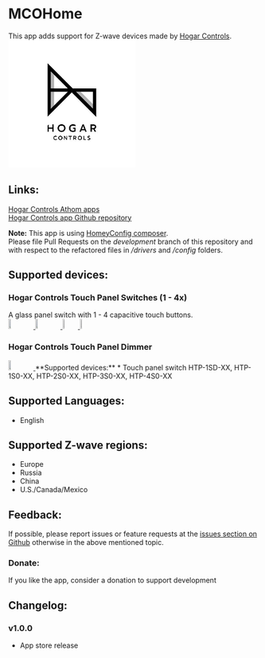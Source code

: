 # MCOHome
This app adds support for Z-wave devices made by [Hogar Controls](http://www.hogarcontrols.com).  
<a href="https://github.com/AutomateAsia/com.hogarcontrols">
  <img src="https://raw.githubusercontent.com/AutomateAsia/com.hogarcontrols/master/assets/images/small.png">
</a>  

## Links:
[Hogar Controls Athom apps](https://apps.athom.com/app/com.hogarcontrols)                    
[Hogar Controls app Github repository](https://github.com/AutomateAsia/com.hogarcontrols)   

**Note:** This app is using [HomeyConfig composer](https://www.npmjs.com/package/node-homey-config-composer).   
Please file Pull Requests on the *development* branch of this repository and with respect to the refactored files in _/drivers_ and _/config_ folders.   

## Supported devices:
### Hogar Controls Touch Panel Switches (1 - 4x)    
A glass panel switch with 1 - 4 capacitive touch buttons.    
<a href="https://github.com/AutomateAsia/com.hogarcontrols">
  <img src="https://rawgit.com/AutomateAsia/com.hogarcontrols/master/drivers/Switch-1-Plus/assets/icon.svg" width="10%" height="10%">
</a>
<a href="https://github.com/AutomateAsia/com.hogarcontrols">
  <img src="https://rawgit.com/AutomateAsia/com.hogarcontrols/master/drivers/Switch-2-Plus/assets/icon.svg" width="10%" height="10%">
</a>
<a href="https://github.com/AutomateAsia/com.hogarcontrols">
  <img src="https://rawgit.com/AutomateAsia/com.hogarcontrols/master/drivers/Switch-3-Plus/assets/icon.svg" width="6.2%" height="10%">
</a>
<a href="https://github.com/AutomateAsia/com.hogarcontrols">
  <img src="https://rawgit.com/AutomateAsia/com.hogarcontrols/master/drivers/Switch-4-Plus/assets/icon.svg" width="6.2%" height="10%">
</a>

### Hogar Controls Touch Panel Dimmer
<a href="https://github.com/AutomateAsia/com.hogarcontrols">
  <img src="https://rawgit.com/AutomateAsia/com.hogarcontrols/master/drivers/Dimmer-1-Plus/assets/icon.svg" width="10%" height="10%">
</a>  
**Supported devices:**   
* Touch panel switch HTP-1SD-XX, HTP-1S0-XX, HTP-2S0-XX, HTP-3S0-XX, HTP-4S0-XX    


## Supported Languages:
* English     

## Supported Z-wave regions:
* Europe   
* Russia    
* China   
* U.S./Canada/Mexico        

## Feedback:
If possible, please report issues or feature requests at the [issues section on Github](https://github.com//AutomateAsia/com.hogarcontrols/issues) otherwise in the above mentioned topic.     

### Donate:
If you like the app, consider a donation to support development    

## Changelog:  


### v1.0.0
* App store release   
